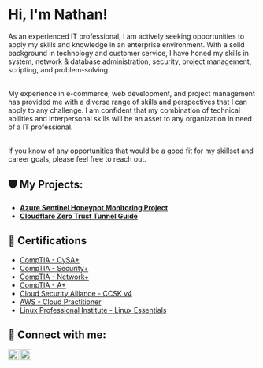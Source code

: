 <h1>Hi, I'm Nathan!</h1>
As an experienced IT professional, I am actively seeking opportunities to apply my skills and knowledge in an enterprise environment. With a solid background in technology and customer service, I have honed my skills in system, network & database administration, security, project management, scripting, and problem-solving.<br><br>

My experience in e-commerce, web development, and project management has provided me with a diverse range of skills and perspectives that I can apply to any challenge. I am confident that my combination of technical abilities and interpersonal skills will be an asset to any organization in need of a IT professional.<br><br>

If you know of any opportunities that would be a good fit for my skillset and career goals, please feel free to reach out.<br>


<h2>🛡️ My Projects:</h2>

- <b><a href='https://github.com/ngisvold/Sentinel-Azure-Honeypot/blob/main/README.md'>Azure Sentinel Honeypot Monitoring Project</a></b>
- <b><a href='https://nathangisvold.com/zero-trust/'>Cloudflare Zero Trust Tunnel Guide</a></b>

<h2>📜 Certifications</h2>

- [CompTIA - CySA+](https://www.credly.com/users/nathaniel-gisvold/badges)
- [CompTIA - Security+](https://www.credly.com/users/nathaniel-gisvold/badges)
- [CompTIA - Network+](https://www.credly.com/users/nathaniel-gisvold/badges)
- [CompTIA - A+](https://www.credly.com/users/nathaniel-gisvold/badges)
- [Cloud Security Alliance - CCSK v4](https://www.credly.com/users/nathaniel-gisvold/badges)
- [AWS - Cloud Practitioner](https://www.credly.com/users/nathaniel-gisvold/badges)
- [Linux Professional Institute - Linux Essentials](https://lpi.org/v/LPI000572090/bdpb4nxjjk)

<h2> 🤖 Connect with me:</h2>

[<img align="left" alt="Nathan Gisvold | Twitter" width="22px" src="https://cdn.jsdelivr.net/npm/simple-icons@v3/icons/twitter.svg" />][twitter]
[<img align="left" alt="Nathan Gisvold | LinkedIn" width="22px" src="https://cdn.jsdelivr.net/npm/simple-icons@v3/icons/linkedin.svg" />][linkedin]

[twitter]: https://twitter.com/nathangisvold
[linkedin]: https://linkedin.com/in/nathangisvold

<!--
**ngisvold/ngisvold** is a ✨ _special_ ✨ repository because its `README.md` (this file) appears on your GitHub profile.

Here are some ideas to get you started:

- 🔭 I’m currently working on ...
- 🌱 I’m currently learning ...
- 👯 I’m looking to collaborate on ...
- 🤔 I’m looking for help with ...
- 💬 Ask me about ...
- 📫 How to reach me: ...
- 😄 Pronouns: ...
- ⚡ Fun fact: ...
-->
